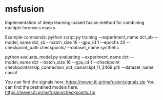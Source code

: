 # msfusion
Implementation of deep learning-based fusion method for combining multiple forensics masks.

Example commands: python script.py training --experiment_name dct_sb --model_name dct_sb --batch_size 16 --gpu_id 1 --epochs 20 --checkpoint_path checkpoints/ --dataset_name synthetic

python evaluate_model.py evaluating --experiment_name dct --model_name dct --batch_size 16 --gpu_id 1 --checkpoint checkpoints/skip_connection_dct_casia/ckpt_11_3468.pth --dataset_name casia1


You can find the signals here: https://mever.iti.gr/msfusion/signals.zip
You can find the pretrained models here: https://mever.iti.gr/msfusion/checkpoints.zip